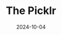 ---  
layout: startup_page  
title: "The Picklr"  
id: "thepicklr.com"  
permalink: "/thepicklrthepicklr.com10042024/"  
website: "https://thepicklr.com/"  
funding_round: "Strategic Investment"  
funding_amount: ""  
investors: "Chaifetz Group"  
about: "The Picklr is North America's fastest-growing indoor pickleball franchise, operating state-of-the-art facilities designed for players of all skill levels. It seamlessly integrates modern facility design, technology, and fun to create a superior pickleball experience. The company boasts the largest footprint of indoor pickleball franchises in North America."  
markets: "Sports, Fitness, Franchising, Wellness"  
hq: "Kaysville, Utah, United States"  
founded_year: "2021"  
linkedin: "https://www.linkedin.com/company/thepicklr"  
twitter: "https://twitter.com/The_Picklr"  
instagram: "https://www.instagram.com/thepicklr/?hl=en"  
facebook: "https://www.facebook.com/ThePicklr/"  
crunchbase: "https://www.crunchbase.com/organization/the-picklr"  
pitchbook: "https://pitchbook.com/profiles/company/538199-02"  

date_display: "04-Oct-2024"  
date: "2024-10-04"

# SEO Optimization  
meta_title: "The Picklr - Strategic Investment"  
meta_description: "The Picklr, The Picklr is North America's fastest-growing indoor pickleball franchise, operating state-of-the-art facilities designed for players of all skill lev..."  
meta_keywords: "The Picklr, Sports, Fitness, Franchising, Wellness, Strategic Investment funding"  
canonical_url: "https://startup.projectstartups.com/thepicklrthepicklr.com10042024/"  
---